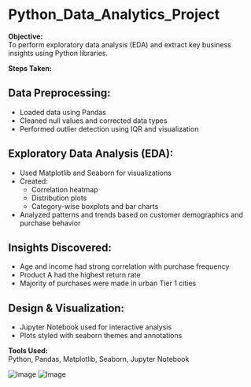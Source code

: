 # Python_Data_Analytics_Project
**Objective:**  
To perform exploratory data analysis (EDA) and extract key business insights using Python libraries.

**Steps Taken:**

## Data Preprocessing:
- Loaded data using Pandas
- Cleaned null values and corrected data types
- Performed outlier detection using IQR and visualization

## Exploratory Data Analysis (EDA):
- Used Matplotlib and Seaborn for visualizations
- Created:
  - Correlation heatmap
  - Distribution plots
  - Category-wise boxplots and bar charts
- Analyzed patterns and trends based on customer demographics and purchase behavior

## Insights Discovered:
- Age and income had strong correlation with purchase frequency
- Product A had the highest return rate
- Majority of purchases were made in urban Tier 1 cities

## Design & Visualization:
- Jupyter Notebook used for interactive analysis
- Plots styled with seaborn themes and annotations

**Tools Used:**  
Python, Pandas, Matplotlib, Seaborn, Jupyter Notebook

![Image](https://github.com/user-attachments/assets/f77e06bb-511c-475f-aaef-057b51d20844)
![Image](https://github.com/user-attachments/assets/0446fe95-a9f1-49fb-9471-c1da98a862a0)
